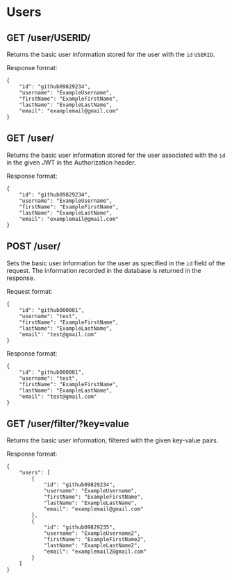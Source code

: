 Users
=====

GET /user/USERID/
-----------------

Returns the basic user information stored for the user with the `id` `USERID`.

Response format:
```
{
	"id": "github09829234",
	"username": "ExampleUsername",
	"firstName": "ExampleFirstName",
	"lastName": "ExampleLastName",
	"email": "examplemail@gmail.com"
}
```

GET /user/
----------

Returns the basic user information stored for the user associated with the `id` in the given JWT in the Authorization header.

Response format:
```
{
	"id": "github09829234",
	"username": "ExampleUsername",
	"firstName": "ExampleFirstName",
	"lastName": "ExampleLastName",
	"email": "examplemail@gmail.com"
}
```

POST /user/
-----------

Sets the basic user information for the user as specified in the `id` field of the request. The information recorded in the database is returned in the response.

Request format:
```
{
	"id": "github000001",
	"username": "test",
	"firstName": "ExampleFirstName",
	"lastName": "ExampleLastName",
	"email": "test@gmail.com"
}
```

Response format:
```
{
	"id": "github000001",
	"username": "test",
	"firstName": "ExampleFirstName",
	"lastName": "ExampleLastName",
	"email": "test@gmail.com"
}
```

GET /user/filter/?key=value
---------------------------

Returns the basic user information, filtered with the given key-value pairs.

Response format:
```
{
	"users": [
		{
			"id": "github09829234",
			"username": "ExampleUsername",
			"firstName": "ExampleFirstName",
			"lastName": "ExampleLastName",
			"email": "examplemail@gmail.com"
		},
		{
			"id": "github09829235",
			"username": "ExampleUsername2",
			"firstName": "ExampleFirstName2",
			"lastName": "ExampleLastName2",
			"email": "examplemail2@gmail.com"
		}
	]
}
```
